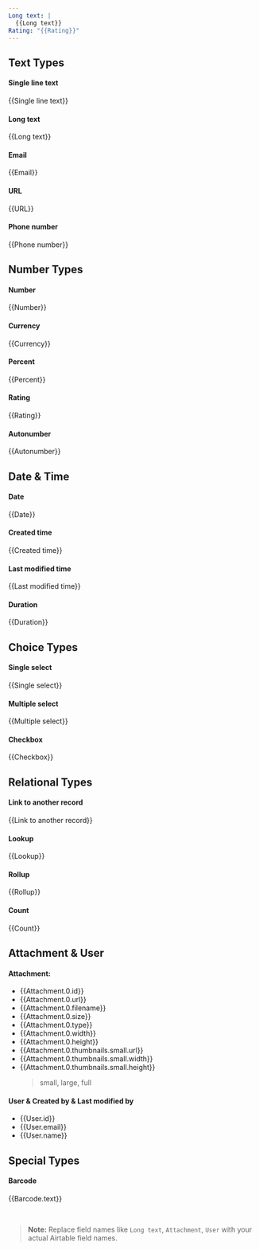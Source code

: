 ```yaml
---
Long text: |
  {{Long text}}
Rating: "{{Rating}}"
---
```


## Text Types

#### Single line text
{{Single line text}}

#### Long text
  {{Long text}}

#### Email
{{Email}}

#### URL
{{URL}}

#### Phone number
{{Phone number}}


## Number Types

#### Number
{{Number}}

#### Currency
{{Currency}}

#### Percent
{{Percent}}

#### Rating
{{Rating}}

#### Autonumber
{{Autonumber}}


## Date & Time

#### Date
{{Date}}

#### Created time
{{Created time}}

#### Last modified time
{{Last modified time}}

#### Duration
{{Duration}}


## Choice Types

#### Single select
{{Single select}}

#### Multiple select
{{Multiple select}}

#### Checkbox
{{Checkbox}}


## Relational Types

#### Link to another record
{{Link to another record}}

#### Lookup
{{Lookup}}

#### Rollup
{{Rollup}}

#### Count
{{Count}}


## Attachment & User

#### Attachment:
- {{Attachment.0.id}}
- {{Attachment.0.url}}
- {{Attachment.0.filename}}
- {{Attachment.0.size}}
- {{Attachment.0.type}}
- {{Attachment.0.width}}
- {{Attachment.0.height}}
- {{Attachment.0.thumbnails.small.url}} 
- {{Attachment.0.thumbnails.small.width}}
- {{Attachment.0.thumbnails.small.height}}
    > small, large, full

#### User & Created by & Last modified by
- {{User.id}}
- {{User.email}}
- {{User.name}}


## Special Types

#### Barcode
{{Barcode.text}}


<br>

> **Note:** Replace field names like `Long text`, `Attachment`, `User` with 
your actual Airtable field names.

